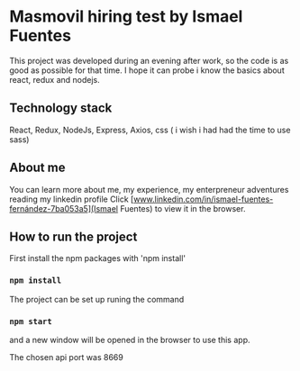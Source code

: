 # Masmovil hiring test by Ismael Fuentes

This project was developed during an evening after work, so the code is as good as possible for that time.
I hope it can probe i know the basics about react, redux and nodejs.

## Technology stack 

React, Redux, NodeJs, Express, Axios, css ( i wish i had had the time to use sass)

## About me

You can learn more about me, my experience, my enterpreneur adventures reading my linkedin profile
Click [www.linkedin.com/in/ismael-fuentes-fernández-7ba053a5](Ismael Fuentes) to view it in the browser.


## How to run the project

First install the npm packages with 'npm install'

### `npm install`

The project can be set up runing the command 

### `npm start`

and a new window will be opened in the browser to use this app.

The chosen api port was 8669
